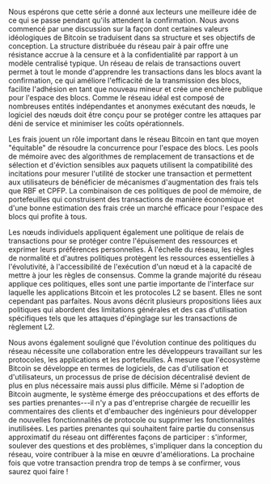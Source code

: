 Nous espérons que cette série a donné aux lecteurs une meilleure idée de ce qui se passe pendant qu'ils attendent la confirmation.
Nous avons commencé par une discussion sur la façon dont certaines valeurs idéologiques de Bitcoin se traduisent dans sa structure
et ses objectifs de conception. La structure distribuée du réseau pair à pair offre une résistance accrue à la censure et à la
confidentialité par rapport à un modèle centralisé typique. Un réseau de relais de transactions ouvert permet à tout le monde
d'apprendre les transactions dans les blocs avant la confirmation, ce qui améliore l'efficacité de la transmission des blocs,
facilite l'adhésion en tant que nouveau mineur et crée une enchère publique pour l'espace des blocs. Comme le réseau idéal est
composé de nombreuses entités indépendantes et anonymes exécutant des nœuds, le logiciel des nœuds doit être conçu pour se protéger
contre les attaques par déni de service et minimiser les coûts opérationnels.

Les frais jouent un rôle important dans le réseau Bitcoin en tant que moyen "équitable" de résoudre la concurrence pour l'espace
des blocs. Les pools de mémoire avec des algorithmes de remplacement de transactions et de sélection et d'éviction sensibles aux
paquets utilisent la compatibilité des incitations pour mesurer l'utilité de stocker une transaction et permettent aux utilisateurs
de bénéficier de mécanismes d'augmentation des frais tels que RBF et CPFP. La combinaison de ces politiques de pool de mémoire, de
portefeuilles qui construisent des transactions de manière économique et d'une bonne estimation des frais crée un marché efficace
pour l'espace des blocs qui profite à tous.

Les nœuds individuels appliquent également une politique de relais de transactions pour se protéger contre l'épuisement des
ressources et exprimer leurs préférences personnelles. À l'échelle du réseau, les règles de normalité et d'autres politiques
protègent les ressources essentielles à l'évolutivité, à l'accessibilité de l'exécution d'un nœud et à la capacité de mettre à jour
les règles de consensus. Comme la grande majorité du réseau applique ces politiques, elles sont une partie importante de l'interface
sur laquelle les applications Bitcoin et les protocoles L2 se basent. Elles ne sont cependant pas parfaites. Nous avons décrit
plusieurs propositions liées aux politiques qui abordent des limitations générales et des cas d'utilisation spécifiques tels que
les attaques d'épinglage sur les transactions de règlement L2.

Nous avons également souligné que l'évolution continue des politiques du réseau nécessite une collaboration entre les développeurs
travaillant sur les protocoles, les applications et les portefeuilles. À mesure que l'écosystème Bitcoin se développe en termes de
logiciels, de cas d'utilisation et d'utilisateurs, un processus de prise de décision décentralisé devient de plus en plus nécessaire
mais aussi plus difficile. Même si l'adoption de Bitcoin augmente, le système émerge des préoccupations et des efforts de ses
parties prenantes---il n'y a pas d'entreprise chargée de recueillir les commentaires des clients et d'embaucher des ingénieurs pour
développer de nouvelles fonctionnalités de protocole ou supprimer les fonctionnalités inutilisées. Les parties prenantes qui
souhaitent faire partie du consensus approximatif du réseau ont différentes façons de participer : s'informer, soulever des
questions et des problèmes, s'impliquer dans la conception du réseau, voire contribuer à la mise en œuvre d'améliorations.
La prochaine fois que votre transaction prendra trop de temps à se confirmer, vous saurez quoi faire !